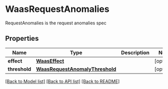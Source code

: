 # WaasRequestAnomalies

RequestAnomalies is the request anomalies spec

## Properties
Name | Type | Description | Notes
------------ | ------------- | ------------- | -------------
**effect** | [**WaasEffect**](WaasEffect.md) |  | [optional] 
**threshold** | [**WaasRequestAnomalyThreshold**](WaasRequestAnomalyThreshold.md) |  | [optional] 

[[Back to Model list]](../README.md#documentation-for-models) [[Back to API list]](../README.md#documentation-for-api-endpoints) [[Back to README]](../README.md)



